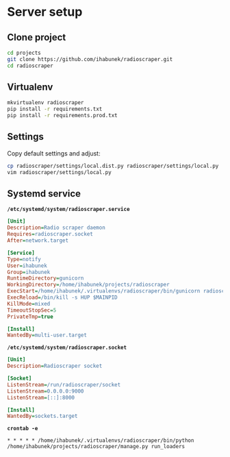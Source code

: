 Server setup
============

## Clone project

```sh
cd projects
git clone https://github.com/ihabunek/radioscraper.git
cd radioscraper
```

## Virtualenv

```sh
mkvirtualenv radioscraper
pip install -r requirements.txt
pip install -r requirements.prod.txt
```

## Settings

Copy default settings and adjust:

```sh
cp radioscraper/settings/local.dist.py radioscraper/settings/local.py
vim radioscraper/settings/local.py
```

## Systemd service

**`/etc/systemd/system/radioscraper.service`**

```ini
[Unit]
Description=Radio scraper daemon
Requires=radioscraper.socket
After=network.target

[Service]
Type=notify
User=ihabunek
Group=ihabunek
RuntimeDirectory=gunicorn
WorkingDirectory=/home/ihabunek/projects/radioscraper
ExecStart=/home/ihabunek/.virtualenvs/radioscraper/bin/gunicorn radioscraper.wsgi
ExecReload=/bin/kill -s HUP $MAINPID
KillMode=mixed
TimeoutStopSec=5
PrivateTmp=true

[Install]
WantedBy=multi-user.target
```

**`/etc/systemd/system/radioscraper.socket`**

```ini
[Unit]
Description=Radioscraper socket

[Socket]
ListenStream=/run/radioscraper/socket
ListenStream=0.0.0.0:9000
ListenStream=[::]:8000

[Install]
WantedBy=sockets.target
```

**`crontab -e`**

```
* * * * * /home/ihabunek/.virtualenvs/radioscraper/bin/python /home/ihabunek/projects/radioscraper/manage.py run_loaders
```
